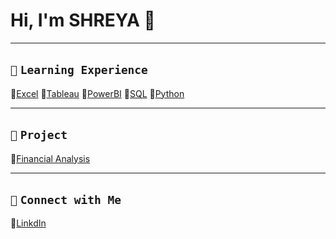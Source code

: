 # Hi, I'm SHREYA 👋  
---

## `📘` **`Learning Experience`**                       
🔗[Excel](https://github.com/shreyashetty-1/Financial-Analysis.git) 🔗[Tableau](https://public.tableau.com/app/profile/shreyashetty./vizzes) 
🔗[PowerBI](https://github.com/shreyashetty-1/PowerBI-.git) 
🔗[SQL](https://github.com/shreyashetty-1/SQL.git) 
🔗[Python](https://github.com/shreyashetty-1/Python.git)      

 ---
 

## `📂` **`Project`**                            
🔗[Financial Analysis](https://github.com/shreyashetty-1/Financial-Analysis.git)                      

   ---

## `📧` **`Connect with Me`** 
🔗[LinkdIn](https://www.linkedin.com/in/shreya-shetty-070037245/)



